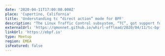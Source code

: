 ```yaml
---
date: '2020-04-11T17:00:00.000Z'
place: 'Cupertino, California'
title: 'Understanding tc “direct action” mode for BPF'
description: "The Linux Traffic Control subsystem, “TC”, got support for running eBPF programs as classifiers. Then a “direct-action” flag appeared. Let's see how it works."
externalUrl: 'https://qmonnet.github.io/whirl-offload/2020/04/11/tc-bpf-direct-action/'
linkUrl: 'https://ebpf.io'
type: Meetup
region: EMEA
isFeatured: false
---
```

